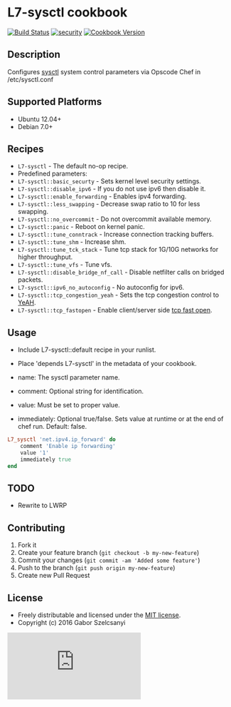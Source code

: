 # L7-sysctl cookbook
[![Build Status](https://travis-ci.org/szelcsanyi/chef-sysctl.svg?branch=master)](https://travis-ci.org/szelcsanyi/chef-sysctl)
[![security](https://hakiri.io/github/szelcsanyi/chef-sysctl/master.svg)](https://hakiri.io/github/szelcsanyi/chef-sysctl/master)
[![Cookbook Version](https://img.shields.io/cookbook/v/L7-sysctl.svg?style=flat)](https://supermarket.chef.io/cookbooks/L7-sysctl)

## Description

Configures [sysctl](http://en.wikipedia.org/wiki/Sysctl) system control parameters via Opscode Chef in /etc/sysctl.conf

## Supported Platforms

* Ubuntu 12.04+
* Debian 7.0+

## Recipes

* `L7-sysctl` - The default no-op recipe.
* Predefined parameters:
* `L7-sysctl::basic_securty` - Sets kernel level security settings.
* `L7-sysctl::disable_ipv6` - If you do not use ipv6 then disable it.
* `L7-sysctl::enable_forwarding` - Enables ipv4 forwarding.
* `L7-sysctl::less_swapping` - Decrease swap ratio to 10 for less swapping.
* `L7-sysctl::no_overcommit` - Do not overcommit available memory.
* `L7-sysctl::panic` - Reboot on kernel panic.
* `L7-sysctl::tune_conntrack` - Increase connection tracking buffers.
* `L7-sysctl::tune_shm` - Increase shm.
* `L7-sysctl::tune_tck_stack` - Tune tcp stack for 1G/10G networks for higher throughput.
* `L7-sysctl::tune_vfs` - Tune vfs.
* `L7-sysctl::disable_bridge_nf_call` - Disable netfilter calls on bridged packets.
* `L7-sysctl::ipv6_no_autoconfig` - No autoconfig for ipv6.
* `L7-sysctl::tcp_congestion_yeah` - Sets the tcp congestion control to [YeAH](http://infocom.uniroma1.it/~vacirca/yeah/yeah.pdf).
* `L7-sysctl::tcp_fastopen` - Enable client/server side [tcp fast open](https://datatracker.ietf.org/doc/rfc7413/).

## Usage
* Include L7-sysctl::default recipe in your runlist.
* Place 'depends L7-sysctl' in the metadata of your cookbook.

* name: The sysctl parameter name.
* comment: Optional string for identification.
* value: Must be set to proper value.
* immediately: Optional true/false. Sets value at runtime or at the end of chef run. Default: false.

```ruby
L7_sysctl 'net.ipv4.ip_forward' do
	comment 'Enable ip forwarding'
	value '1'
	immediately true
end
```

## TODO

* Rewrite to LWRP

## Contributing

1. Fork it
2. Create your feature branch (`git checkout -b my-new-feature`)
3. Commit your changes (`git commit -am 'Added some feature'`)
4. Push to the branch (`git push origin my-new-feature`)
5. Create new Pull Request

## License

* Freely distributable and licensed under the [MIT license](http://szelcsanyi.mit-license.org/2015/license.html).
* Copyright (c) 2016 Gabor Szelcsanyi

[![image](https://ga-beacon.appspot.com/UA-56493884-1/chef-sysctl/README.md)](https://github.com/szelcsanyi/chef-sysctl)
